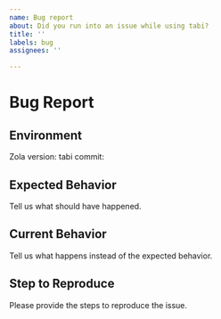 ```yaml
---
name: Bug report
about: Did you run into an issue while using tabi?
title: ''
labels: bug
assignees: ''

---
```


# Bug Report

## Environment

Zola version: 
tabi commit: 

## Expected Behavior
Tell us what should have happened.

## Current Behavior
Tell us what happens instead of the expected behavior.

## Step to Reproduce
Please provide the steps to reproduce the issue.
